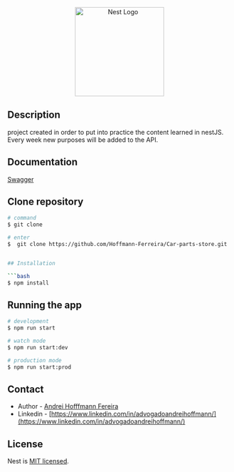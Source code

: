 <p align="center">
  <a href="http://nestjs.com/" target="blank"><img src="https://nestjs.com/img/logo-small.svg" width="200" alt="Nest Logo" /></a>
</p>

## Description

project created in order to put into practice the content learned in nestJS. Every week new purposes will be added to the API.

## Documentation

<a href="http://localhost:3333/docs/#/" target="blank"> Swagger </a>

## Clone repository

````bash
# command
$ git clone

# enter
$  git clone https://github.com/Hoffmann-Ferreira/Car-parts-store.git


## Installation

```bash
$ npm install
````

## Running the app

```bash
# development
$ npm run start

# watch mode
$ npm run start:dev

# production mode
$ npm run start:prod
```

## Contact

- Author - [Andrei Hofffmann Fereira](https://kamilmysliwiec.com)
- Linkedin - [https://www.linkedin.com/in/advogadoandreihoffmann/](https://www.linkedin.com/in/advogadoandreihoffmann/)

## License

Nest is [MIT licensed](LICENSE).

